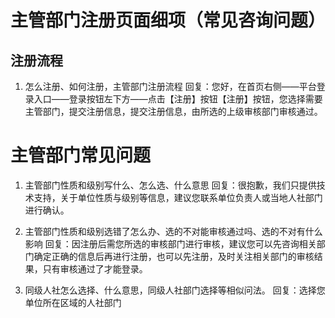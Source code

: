 # 主管部门注册页面细项（常见咨询问题）
## 注册流程

1. 怎么注册、如何注册，主管部门注册流程
回复：您好，在首页右侧——平台登录入口——登录按钮左下方——点击【注册】按钮【注册】按钮，您选择需要主管部门，提交注册信息，提交注册信息，由所选的上级审核部门审核通过。

# 主管部门常见问题

1. 主管部门性质和级别写什么、怎么选、什么意思
回复：很抱歉，我们只提供技术支持，关于单位性质与级别等信息，建议您联系单位负责人或当地人社部门进行确认。

2. 主管部门性质和级别选错了怎么办、选的不对能审核通过吗、选的不对有什么影响
回复：因注册后需您所选的审核部门进行审核，建议您可以先咨询相关部门确定正确的信息后再进行注册，也可以先注册，及时关注相关部门的审核结果，只有审核通过了才能登录。

3. 同级人社怎么选择、什么意思，同级人社部门选择等相似问法。
回复：选择您单位所在区域的人社部门